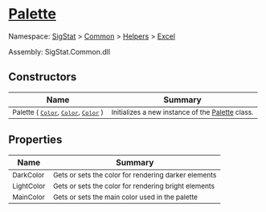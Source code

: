 # [Palette](./Palette.md)

Namespace: [SigStat]() > [Common](./../../README.md) > [Helpers](./../README.md) > [Excel](./README.md)

Assembly: SigStat.Common.dll


## Constructors

| Name | Summary | 
| --- | --- | 
| <sub>Palette ( [`Color`](https://docs.microsoft.com/en-us/dotnet/api/System.Drawing.Color), [`Color`](https://docs.microsoft.com/en-us/dotnet/api/System.Drawing.Color), [`Color`](https://docs.microsoft.com/en-us/dotnet/api/System.Drawing.Color) )</sub><!--aaaaaaaaaaaaaaaaaaaaaaaaaaaaaaaaaaaaaaaaaaaaaaaaaaaaaaaaaaa-->| <sub>Initializes a new instance of the [Palette](https://github.com/hargitomi97/sigstat/blob/master/docs/md/SigStat/Common/Helpers/Excel/Palette.md) class.</sub>| <br>


## Properties

| Name | Summary | 
| --- | --- | 
| <sub>DarkColor</sub><!--aaaaaaaaaaaaaaaaaaaaaaaaaaaaaaaaaaaaaaaaaaaaaaaaaaaaaaaaaaa-->| <sub>Gets or sets the color for rendering darker elements</sub>| <br>
| <sub>LightColor</sub><!--aaaaaaaaaaaaaaaaaaaaaaaaaaaaaaaaaaaaaaaaaaaaaaaaaaaaaaaaaaa-->| <sub>Gets or sets the color for rendering bright elements</sub>| <br>
| <sub>MainColor</sub><!--aaaaaaaaaaaaaaaaaaaaaaaaaaaaaaaaaaaaaaaaaaaaaaaaaaaaaaaaaaa-->| <sub>Gets or sets the main color used in the palette</sub>| <br>



